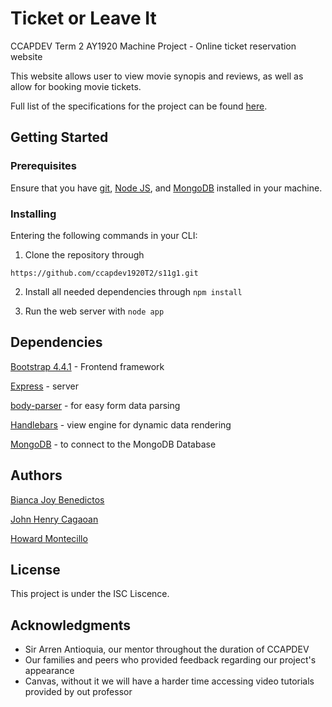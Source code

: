 # Ticket or Leave It
CCAPDEV Term 2 AY1920 Machine Project - Online ticket reservation website

This website allows user to view movie synopis and reviews, as well as allow for booking movie tickets. 

Full list of the specifications for the project can be found [here](https://github.com/ccapdev1920T2/s11g13/blob/master/Group13%20S11%20MP%20Specifications.pdf).

## Getting Started

### Prerequisites

Ensure that you have [git](https://git-scm.com/downloads), [Node JS](https://nodejs.org/en/download/), and [MongoDB](https://www.mongodb.com/download-center/community) installed in your machine. 

### Installing
Entering the following commands in your CLI:


1. Clone the repository through 
```
https://github.com/ccapdev1920T2/s11g1.git
```

2. Install all needed dependencies through `npm install`

3. Run the web server with `node app` 

## Dependencies
[Bootstrap 4.4.1](https://getbootstrap.com/) - Frontend framework

[Express](https://www.npmjs.com/package/express) - server

[body-parser](https://www.npmjs.com/package/body-parser) - for easy form data parsing

[Handlebars](https://www.npmjs.com/package/hbs) - view engine for dynamic data rendering

[MongoDB](https://www.npmjs.com/package/mongodb) - to connect to the MongoDB Database

## Authors
[Bianca Joy Benedictos](https://fb.me/biancajoyrb)

[John Henry Cagaoan](https://fb.me/jhcagaoan)

[Howard Montecillo](https://fb.me/howard.ang.7)

## License
This project is under the ISC Liscence.

## Acknowledgments
- Sir Arren Antioquia, our mentor throughout the duration of CCAPDEV
- Our families and peers who provided feedback regarding our project's appearance
- Canvas, without it we will have a harder time accessing video tutorials provided by out professor